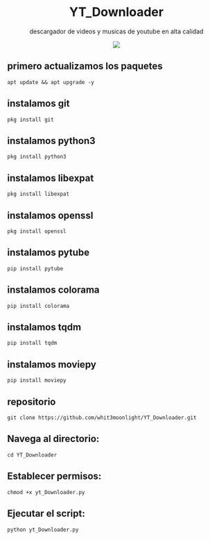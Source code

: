 <h1 align="center">YT_Downloader</h1>
<p align="center"> descargador de videos y musicas de youtube en alta calidad</p>
<p align="center"><img src="https://cdn.computerhoy.com/sites/navi.axelspringer.es/public/media/image/2021/09/youtube-ya-permite-usar-opcion-demandada-usuarios-toda-historia-2479961.jpg?tf=600x"/></p> 

## primero actualizamos los paquetes
    apt update && apt upgrade -y

## instalamos git
    pkg install git  
## instalamos python3
    pkg install python3
## instalamos libexpat
    pkg install libexpat
## instalamos openssl
    pkg install openssl
## instalamos pytube
    pip install pytube
## instalamos colorama
    pip install colorama
## instalamos tqdm
    pip install tqdm
## instalamos moviepy
    pip install moviepy
## repositorio
    git clone https://github.com/whit3moonlight/YT_Downloader.git

## Navega al directorio:
    cd YT_Downloader
    
## Establecer permisos:
    chmod +x yt_Downloader.py
    
## Ejecutar el script:
    python yt_Downloader.py


